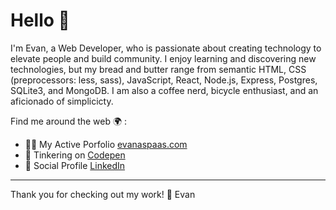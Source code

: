 # Hello 👋 

I'm Evan, a Web Developer, who is passionate about creating technology to elevate people and build community. I enjoy learning and discovering new technologies, but my bread and butter range from semantic HTML, CSS (preprocessors: less, sass), JavaScript, React, Node.js, Express, Postgres, SQLite3, and MongoDB. I am also a coffee nerd, bicycle enthusiast, and an aficionado of simplicicty. 

Find me around the web 🌍 :

- 👨‍💻 My Active Porfolio [evanaspaas.com](evanaspaas.com)
- 🤖 Tinkering on [Codepen](https://codepen.io/easpaas)
- 🎒 Social Profile [LinkedIn](https://www.linkedin.com/in/evan-aspaas-a80259198/)

---

Thank you for checking out my work! 🖤 Evan 
